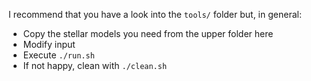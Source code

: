 I recommend that you have a look into the `tools/` folder but, in general:

- Copy the stellar models you need from the upper folder here
- Modify input 
- Execute `./run.sh`
- If not happy, clean with `./clean.sh`
